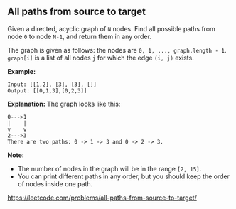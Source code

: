 All paths from source to target
-------------------------------

Given a directed, acyclic graph of `N` nodes.  Find all possible paths from node `0` to node `N-1`, and return them in any order.

The graph is given as follows:  the nodes are `0, 1, ..., graph.length - 1`.  `graph[i]` is a list of all nodes `j` for which the edge `(i, j)` exists.

**Example:**
```
Input: [[1,2], [3], [3], []] 
Output: [[0,1,3],[0,2,3]] 
```
**Explanation:** 
The graph looks like this:
```
0--->1
|    |
v    v
2--->3
There are two paths: 0 -> 1 -> 3 and 0 -> 2 -> 3.
```

**Note:**
- The number of nodes in the graph will be in the range `[2, 15]`.
- You can print different paths in any order, but you should keep the order of nodes inside one path.

https://leetcode.com/problems/all-paths-from-source-to-target/
